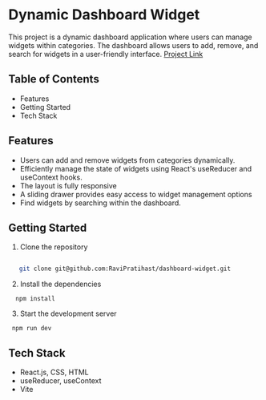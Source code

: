 # Dynamic Dashboard Widget 

This project is a dynamic dashboard application where users can manage widgets within categories. The dashboard allows users to add, remove, and search for widgets in a user-friendly interface. [Project Link](https://dashboardwidgetui.netlify.app/)


## Table of Contents
 * Features
 * Getting Started
 * Tech Stack
 
 ## Features
 * Users can add and remove widgets from categories dynamically.
 * Efficiently manage the state of widgets using React's useReducer and useContext hooks.
 * The layout is fully responsive
 * A sliding drawer provides easy access to widget management options
 * Find widgets by searching within the dashboard.


## Getting Started
 1. Clone the repository
```bash

   git clone git@github.com:RaviPratihast/dashboard-widget.git

```
2. Install the dependencies

```
  npm install
```
3. Start the development server
```
 npm run dev
```

## Tech Stack
* React.js, CSS, HTML
* useReducer, useContext
* Vite 




